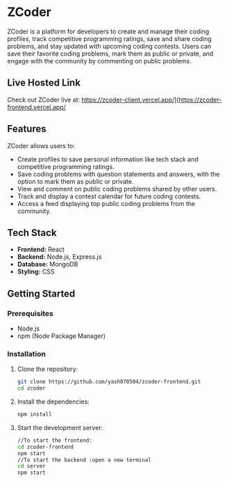 # ZCoder

ZCoder is a platform for developers to create and manage their coding profiles, track competitive programming ratings, save and share coding problems, and stay updated with upcoming coding contests. Users can save their favorite coding problems, mark them as public or private, and engage with the community by commenting on public problems.

## Live Hosted Link
Check out ZCoder live at: https://zcoder-client.vercel.app/](https://zcoder-frontend.vercel.app/

## Features

ZCoder allows users to:
- Create profiles to save personal information like tech stack and competitive programming ratings.
- Save coding problems with question statements and answers, with the option to mark them as public or private.
- View and comment on public coding problems shared by other users.
- Track and display a contest calendar for future coding contests.
- Access a feed displaying top public coding problems from the community.

## Tech Stack

- **Frontend:** React
- **Backend:** Node.js, Express.js
- **Database:** MongoDB 
- **Styling:** CSS

## Getting Started

### Prerequisites

- Node.js
- npm (Node Package Manager)

### Installation

1. Clone the repository:

   ```sh
   git clone https://github.com/yash070504/zcoder-frontend.git
   cd zcoder
2. Install the dependencies:
   ```sh
   npm install
3. Start the development server:
    ```sh
    //To start the frontend:
    cd zcoder-frontend
    npm start
    //To start the backend :open a new terminal
    cd server
    npm start
  
